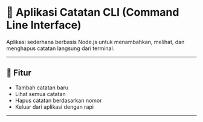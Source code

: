 # 📒 Aplikasi Catatan CLI (Command Line Interface)

Aplikasi sederhana berbasis Node.js untuk menambahkan, melihat, dan menghapus catatan langsung dari terminal.

---

## 🚀 Fitur

- Tambah catatan baru
- Lihat semua catatan
- Hapus catatan berdasarkan nomor
- Keluar dari aplikasi dengan rapi

---
